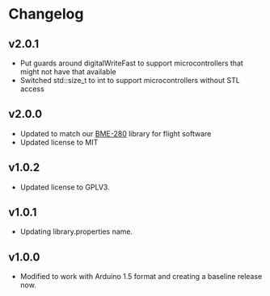 # Changelog

## v2.0.1
- Put guards around digitalWriteFast to support microcontrollers that might not have that available
- Switched std::size_t to int to support microcontrollers without STL access

## v2.0.0
- Updated to match our [BME-280](https://github.com/bolderflight/bme280) library for flight software
- Updated license to MIT

## v1.0.2
- Updated license to GPLV3.

## v1.0.1
- Updating library.properties name.

## v1.0.0
- Modified to work with Arduino 1.5 format and creating a baseline release now.
